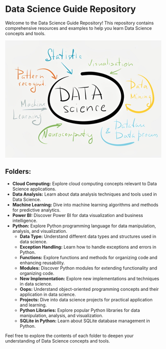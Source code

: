 # Data Science Guide Repository

Welcome to the Data Science Guide Repository! This repository contains comprehensive resources and examples to help you learn Data Science concepts and tools.

![Data Science](Data%20Science.png)

## Folders:

- **Cloud Computing:** Explore cloud computing concepts relevant to Data Science applications.
- **Data Analysis:** Learn about data analysis techniques and tools used in Data Science.
- **Machine Learning:** Dive into machine learning algorithms and methods for predictive analytics.
- **Power BI:** Discover Power BI for data visualization and business intelligence.
- **Python:** Explore Python programming language for data manipulation, analysis, and visualization.
  - **Data Type:** Understand different data types and structures used in data science.
  - **Exception Handling:** Learn how to handle exceptions and errors in Python.
  - **Functions:** Explore functions and methods for organizing code and enhancing reusability.
  - **Modules:** Discover Python modules for extending functionality and organizing code.
  - **New Implementation:** Explore new implementations and techniques in data science.
  - **Oops:** Understand object-oriented programming concepts and their application in data science.
  - **Projects:** Dive into data science projects for practical application and learning.
  - **Python Libraries:** Explore popular Python libraries for data manipulation, analysis, and visualization.
  - **SQLite in Python:** Learn about SQLite database management in Python.

Feel free to explore the contents of each folder to deepen your understanding of Data Science concepts and tools.
